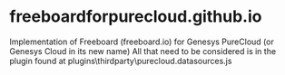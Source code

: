 # freeboardforpurecloud.github.io
Implementation of Freeboard (freeboard.io) for Genesys PureCloud (or Genesys Cloud in its new name)
All that need to be considered is in the plugin found at plugins\thirdparty\purecloud.datasources.js
